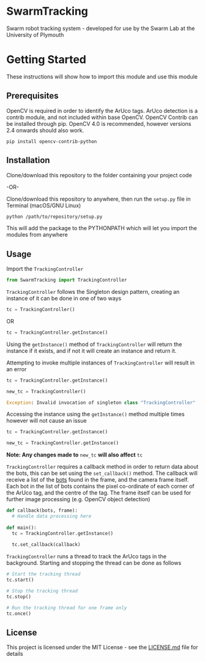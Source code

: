 # SwarmTracking
Swarm robot tracking system - developed for use by the Swarm Lab at the University of Plymouth

# Getting Started
These instructions will show how to import this module and use this module

## Prerequisites
OpenCV is required in order to identify the ArUco tags. ArUco detection is a contrib module, and not included within base OpenCV. OpenCV Contrib can be installed through pip. OpenCV 4.0 is recommended, however versions 2.4 onwards should also work.
```
pip install opencv-contrib-python
```

## Installation
Clone/download this repository to the folder containing your project code

-OR-

Clone/download this repository to anywhere, then run the `setup.py` file in Terminal (macOS/GNU Linux)
```bash
python /path/to/repository/setup.py
```
This will add the package to the PYTHONPATH which will let you import the modules from anywhere

## Usage
Import the `TrackingController`
```python
from SwarmTracking import TrackingController
```

`TrackingController` follows the Singleton design pattern, creating an instance of it can be done in one of two ways
```python
tc = TrackingController()
```

OR

```python
tc = TrackingController.getInstance()
```
Using the `getInstance()` method of `TrackingController` will return the instance if it exists, and if not it will create an instance and return it.

Attempting to invoke multiple instances of `TrackingController` will result in an error
```python
tc = TrackingController.getInstance()

new_tc = TrackingController()

Exception: Invalid invocation of singleton class "TrackingController"
```

Accessing the instance using the `getInstance()` method multiple times however will not cause an issue
```python
tc = TrackingController.getInstance()

new_tc = TrackingController.getInstance()
```

**Note: Any changes made to** `new_tc` **will also affect** `tc`

`TrackingController` requires a callback method in order to return data about the bots, this can be set using the `set_callback()` method. The callback will receive a list of the [bots](objects/bot.py) found in the frame, and the camera frame itself. Each bot in the list of bots contains the pixel co-ordinate of each corner of the ArUco tag, and the centre of the tag. The frame itself can be used for further image processing (e.g. OpenCV object detection)
```python
def callback(bots, frame):
  # Handle data processing here
  
def main():
  tc = TrackingController.getInstance()
  
  tc.set_callback(callback)
```

`TrackingController` runs a thread to track the ArUco tags in the background. Starting and stopping the thread can be done as follows
```python
# Start the tracking thread
tc.start()

# Stop the tracking thread
tc.stop()

# Run the tracking thread for one frame only
tc.once()
```

## License
This project is licensed under the MIT License - see the [LICENSE.md](LICENSE.md) file for details
